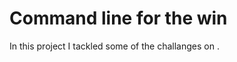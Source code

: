 # Command line for the win

In this project I tackled some of the challanges on <a href='cmdchallenge.com'></a>.
